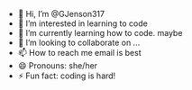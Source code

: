 - 👋 Hi, I’m @GJenson317
- 👀 I’m interested in learning to code
- 🌱 I’m currently learning how to code. maybe
- 💞️ I’m looking to collaborate on ...
- 📫 How to reach me email is best
- 😄 Pronouns: she/her
- ⚡ Fun fact: coding is hard!

<!---
GJenson317/GJenson317 is a ✨ special ✨ repository because its `README.md` (this file) appears on your GitHub profile.
You can click the Preview link to take a look at your changes.
--->
